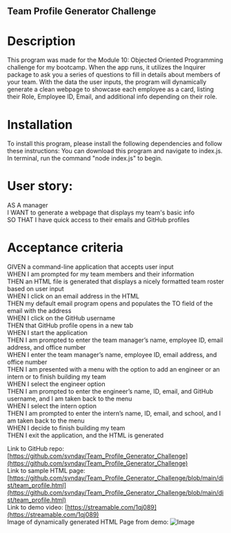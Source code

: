 ## Team Profile Generator Challenge  
# Description  
This program was made for the Module 10: Objected Oriented Programming challenge for my bootcamp. When the app runs, it utilizes the Inquirer package to ask you a series of questions to fill in details about members of your team. With the data the user inputs, the program will dynamically generate a clean webpage to showcase each employee as a card, listing their Role, Employee ID, Email, and additional info depending on their role.

# Installation
To install this program, please install the following dependencies and follow these instructions:
You can download this program and navigate to index.js. In terminal, run the command "node index.js" to begin.

# User story:    
 AS A manager  
I WANT to generate a webpage that displays my team's basic info  
SO THAT I have quick access to their emails and GitHub profiles  

# Acceptance criteria
GIVEN a command-line application that accepts user input  
WHEN I am prompted for my team members and their information  
THEN an HTML file is generated that displays a nicely formatted team roster based on user input  
WHEN I click on an email address in the HTML  
THEN my default email program opens and populates the TO field of the email with the address  
WHEN I click on the GitHub username  
THEN that GitHub profile opens in a new tab  
WHEN I start the application  
THEN I am prompted to enter the team manager’s name, employee ID, email address, and office number  
WHEN I enter the team manager’s name, employee ID, email address, and office number  
THEN I am presented with a menu with the option to add an engineer or an intern or to finish building my team  
WHEN I select the engineer option  
THEN I am prompted to enter the engineer’s name, ID, email, and GitHub username, and I am taken back to the menu  
WHEN I select the intern option  
THEN I am prompted to enter the intern’s name, ID, email, and school, and I am taken back to the menu  
WHEN I decide to finish building my team  
THEN I exit the application, and the HTML is generated  


Link to GitHub repo: [https://github.com/svnday/Team_Profile_Generator_Challenge](https://github.com/svnday/Team_Profile_Generator_Challenge)  
Link to sample HTML page: [https://github.com/svnday/Team_Profile_Generator_Challenge/blob/main/dist/team_profile.html](https://github.com/svnday/Team_Profile_Generator_Challenge/blob/main/dist/team_profile.html)  
Link to demo video: [https://streamable.com/1qj089](https://streamable.com/1qj089)  
Image of dynamically generated HTML Page from demo: ![Image](https://i.imgur.com/IayJOe8.png)
